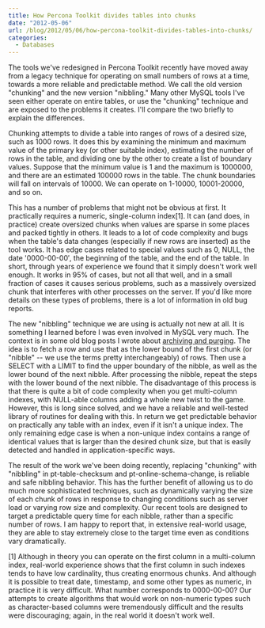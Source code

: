 ```yaml
---
title: How Percona Toolkit divides tables into chunks
date: "2012-05-06"
url: /blog/2012/05/06/how-percona-toolkit-divides-tables-into-chunks/
categories:
  - Databases
---
```

The tools we've redesigned in Percona Toolkit recently have moved away from a legacy technique for operating on small numbers of rows at a time, towards a more reliable and predictable method. We call the old version "chunking" and the new version "nibbling." Many other MySQL tools I've seen either operate on entire tables, or use the "chunking" technique and are exposed to the problems it creates. I'll compare the two briefly to explain the differences.

Chunking attempts to divide a table into ranges of rows of a desired size, such as 1000 rows. It does this by examining the minimum and maximum value of the primary key (or other suitable index), estimating the number of rows in the table, and dividing one by the other to create a list of boundary values. Suppose that the minimum value is 1 and the maximum is 1000000, and there are an estimated 100000 rows in the table. The chunk boundaries will fall on intervals of 10000. We can operate on 1-10000, 10001-20000, and so on.

This has a number of problems that might not be obvious at first. It practically requires a numeric, single-column index[1]. It can (and does, in practice) create oversized chunks when values are sparse in some places and packed tightly in others. It leads to a lot of code complexity and bugs when the table's data changes (especially if new rows are inserted) as the tool works. It has edge cases related to special values such as 0, NULL, the date '0000-00-00&#8242;, the beginning of the table, and the end of the table. In short, through years of experience we found that it simply doesn't work well enough. It works in 95% of cases, but not all that well, and in a small fraction of cases it causes serious problems, such as a massively oversized chunk that interferes with other processes on the server. If you'd like more details on these types of problems, there is a lot of information in old bug reports.

The new "nibbling" technique we are using is actually not new at all. It is something I learned before I was even involved in MySQL very much. The context is in some old blog posts I wrote about [archiving and purging](/blog/2007/06/15/archive-strategies-for-oltp-servers-part-3/ "Archive strategies for OLTP servers, Part 3"). The idea is to fetch a row and use that as the lower bound of the first chunk (or "nibble" -- we use the terms pretty interchangeably) of rows. Then use a SELECT with a LIMIT to find the upper boundary of the nibble, as well as the lower bound of the next nibble. After processing the nibble, repeat the steps with the lower bound of the next nibble. The disadvantage of this process is that there is quite a bit of code complexity when you get multi-column indexes, with NULL-able columns adding a whole new twist to the game. However, this is long since solved, and we have a reliable and well-tested library of routines for dealing with this. In return we get predictable behavior on practically any table with an index, even if it isn't a unique index. The only remaining edge case is when a non-unique index contains a range of identical values that is larger than the desired chunk size, but that is easily detected and handled in application-specific ways.

The result of the work we've been doing recently, replacing "chunking" with "nibbling" in pt-table-checksum and pt-online-schema-change, is reliable and safe nibbling behavior. This has the further benefit of allowing us to do much more sophisticated techniques, such as dynamically varying the size of each chunk of rows in response to changing conditions such as server load or varying row size and complexity. Our recent tools are designed to target a predictable query time for each nibble, rather than a specific number of rows. I am happy to report that, in extensive real-world usage, they are able to stay extremely close to the target time even as conditions vary dramatically.

[1] Although in theory you can operate on the first column in a multi-column index, real-world experience shows that the first column in such indexes tends to have low cardinality, thus creating enormous chunks. And although it is possible to treat date, timestamp, and some other types as numeric, in practice it is very difficult. What number corresponds to 0000-00-00? Our attempts to create algorithms that would work on non-numeric types such as character-based columns were tremendously difficult and the results were discouraging; again, in the real world it doesn't work well.


